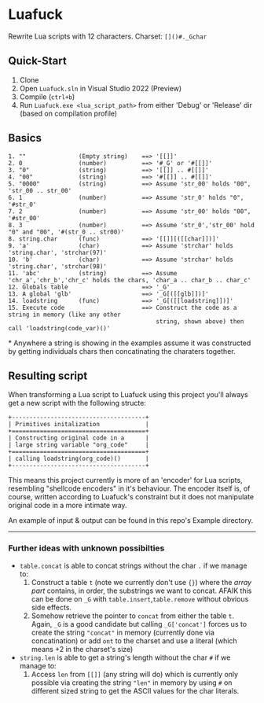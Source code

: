 # Luafuck
Rewrite Lua scripts with 12 characters. Charset: `[]()#._Gchar`  

## Quick-Start
1. Clone
2. Open `Luafuck.sln` in Visual Studio 2022 (Preview)
3. Compile (`ctrl+b`)
4. Run `Luafuck.exe <lua_script_path>` from either 'Debug' or 'Release' dir (based on compilation profile)

## Basics
```
1. ""               (Empty string)    ==> '[[]]'
2. 0                (number)          ==> '#_G' or '#[[]]'
3. "0"              (string)          ==> '[[]] .. #[[]]'
4. "00"             (string)          ==> '#[[]] .. #[[]]'
5. "0000"           (string)          ==> Assume 'str_00' holds "00", 'str_00 .. str_00'
6. 1                (number)          ==> Assume 'str_0' holds "0", '#str_0'
7. 2                (number)          ==> Assume 'str_00' holds "00", '#str_00'
8. 3                (number)          ==> Assume 'str_0','str_00' hold "0" and "00", '#(str_0 .. str00)'
8. string.char      (func)            ==> '[[]][([[char]])]'
9. 'a'              (char)            ==> Assume 'strchar' holds 'string.char', 'strchar(97)'
10. 'b'             (char)            ==> Assume 'strchar' holds 'string.char', 'strchar(98)'
11. 'abc'           (string)          ==> Assume 'chr_a','chr_b','chr_c' holds the chars, 'char_a .. char_b .. char_c'
12. Globals table                     ==> '_G'
13. A global 'glb'                    ==> '_G[([[glb]])]'
14. loadstring      (func)            ==> '_G[([[loadstring]])]'
15. Execute code                      ==> Construct the code as a string in memory (like any other 
                                          string, shown above) then call 'loadstring(code_var)()'
```

\* Anywhere a string is showing in the examples assume it was constructed by getting individuals chars then concatinating the charaters together.

## Resulting script
When transforming a Lua script to Luafuck using this project you'll always get a new script with the following structe:
```
+--------------------------------------+
| Primitives initalization             |
+======================================+
| Constructing original code in a      |
| large string variable "org_code"     |
+======================================+
| calling loadstring(org_code)()       |
+--------------------------------------+
```
This means this project currently is more of an 'encoder' for Lua scripts, resembling "shellcode encoders" in it's behaviour.
The encoder itself is, of course, written according to Luafuck's constraint but it does not manipulate original code in a more intimate way.

An example of input & output can be found in this repo's Example directory.

---
### Further ideas with unknown possibilties
* `table.concat` is able to concat strings without the char `.` if we manage to:
    1. Construct a table `t` (note we currently don't use `{}`) where the *array part* contains, in order, the substrings we want to concat. AFAIK this can be done on `_G` with `table.insert`,`table.remove` without obvious side effects.
    2. Somehow retrieve the pointer to `concat` from either the table `t`. Again, `_G` is a good candidate but calling `_G['concat']` forces us to create the string `"concat"` in memory (currently done via concatination) or add `ont` to the charset and use a literal (which means +2 in the charset's size)
* `string.len` is able to get a string's length without the char `#` if we manage to:
    1. Access `len` from `[[]]` (any string will do) which is currently only possible via creating the string `"len"` in memory by using `#` on different sized string to get the ASCII values for the char literals.

